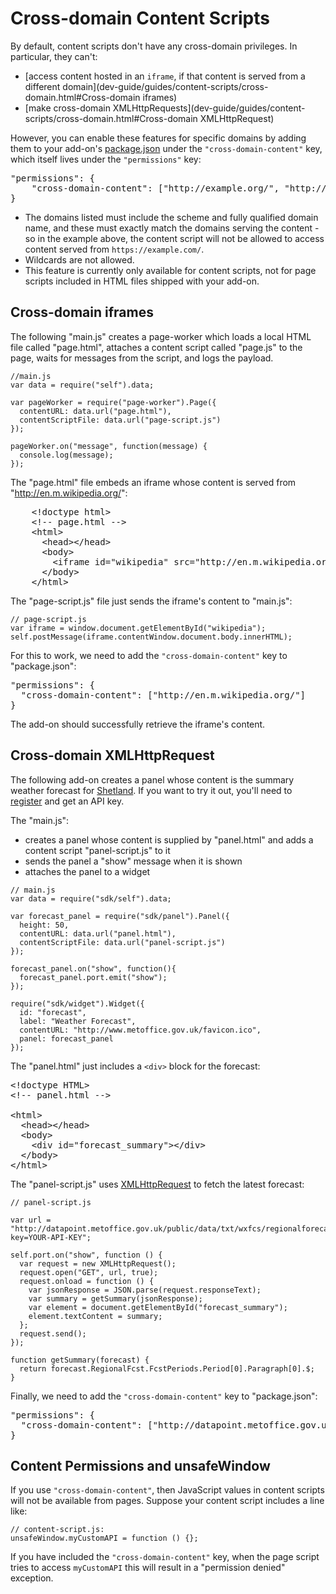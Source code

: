 <!-- This Source Code Form is subject to the terms of the Mozilla Public
   - License, v. 2.0. If a copy of the MPL was not distributed with this
   - file, You can obtain one at http://mozilla.org/MPL/2.0/. -->

# Cross-domain Content Scripts #

By default, content scripts don't have any cross-domain privileges.
In particular, they can't:

* [access content hosted in an `iframe`, if that content is served from a different domain](dev-guide/guides/content-scripts/cross-domain.html#Cross-domain iframes)
* [make cross-domain XMLHttpRequests](dev-guide/guides/content-scripts/cross-domain.html#Cross-domain XMLHttpRequest)

However, you can enable these features for specific domains
by adding them to your add-on's [package.json](dev-guide/package-spec.html)
under the `"cross-domain-content"` key, which itself lives under the
`"permissions"` key:

<pre>
"permissions": {
    "cross-domain-content": ["http://example.org/", "http://example.com/"]
}
</pre>

* The domains listed must include the scheme and fully qualified domain name,
and these must exactly match the domains serving the content - so in the
example above, the content script will not be allowed to access content
served from `https://example.com/`.
* Wildcards are not allowed.
* This feature is currently only available for content scripts, not for page
scripts included in HTML files shipped with your add-on.

## Cross-domain iframes ##

The following "main.js" creates a page-worker which loads a local HTML file
called "page.html", attaches a content script called "page.js" to the
page, waits for messages from the script, and logs the payload.

    //main.js
    var data = require("self").data;

    var pageWorker = require("page-worker").Page({
      contentURL: data.url("page.html"),
      contentScriptFile: data.url("page-script.js")
    });

    pageWorker.on("message", function(message) {
      console.log(message);
    });

The "page.html" file embeds an iframe whose content is
served from "http://en.m.wikipedia.org/":

<pre class="brush: html">
    &lt;!doctype html&gt;
    &lt;!-- page.html --&gt;
    &lt;html&gt;
      &lt;head>&lt;/head&gt;
      &lt;body&gt;
        &lt;iframe id="wikipedia" src="http://en.m.wikipedia.org/"&gt;&lt;/iframe&gt;
      &lt;/body&gt;
    &lt;/html&gt;
</pre>

The "page-script.js" file just sends the iframe's content to "main.js":

    // page-script.js
    var iframe = window.document.getElementById("wikipedia");
    self.postMessage(iframe.contentWindow.document.body.innerHTML);

For this to work, we need to add the `"cross-domain-content"` key to
"package.json":

<pre>
"permissions": {
  "cross-domain-content": ["http://en.m.wikipedia.org/"]
}
</pre>

The add-on should successfully retrieve the iframe's content.

## Cross-domain XMLHttpRequest ##

The following add-on creates a panel whose content is the summary weather
forecast for [Shetland](https://en.wikipedia.org/wiki/Shetland).
If you want to try it out, you'll need to
[register](http://www.metoffice.gov.uk/datapoint/support/API)
and get an API key.

The "main.js":

* creates a panel whose content is supplied by "panel.html" and
adds a content script "panel-script.js" to it
* sends the panel a "show" message when it is shown
* attaches the panel to a widget

<!-- terminate Markdown list -->

    // main.js
    var data = require("sdk/self").data;

    var forecast_panel = require("sdk/panel").Panel({
      height: 50,
      contentURL: data.url("panel.html"),
      contentScriptFile: data.url("panel-script.js")
    });

    forecast_panel.on("show", function(){
      forecast_panel.port.emit("show");
    });

    require("sdk/widget").Widget({
      id: "forecast",
      label: "Weather Forecast",
      contentURL: "http://www.metoffice.gov.uk/favicon.ico",
      panel: forecast_panel
    });

The "panel.html" just includes a `<div>` block for the forecast:

<pre class="brush: html">
&lt;!doctype HTML&gt;
&lt;!-- panel.html --&gt;

&lt;html&gt;
  &lt;head&gt;&lt;/head&gt;
  &lt;body&gt;
    &lt;div id="forecast_summary">&lt;/div&gt;
  &lt;/body&gt;
&lt;/html&gt;
</pre>

The "panel-script.js" uses [XMLHttpRequest](https://developer.mozilla.org/en-US/docs/DOM/XMLHttpRequest)
to fetch the latest forecast:

    // panel-script.js

    var url = "http://datapoint.metoffice.gov.uk/public/data/txt/wxfcs/regionalforecast/json/500?key=YOUR-API-KEY";

    self.port.on("show", function () {
      var request = new XMLHttpRequest();
      request.open("GET", url, true);
      request.onload = function () {
        var jsonResponse = JSON.parse(request.responseText);
        var summary = getSummary(jsonResponse);
        var element = document.getElementById("forecast_summary");
        element.textContent = summary;
      };
      request.send();
    });

    function getSummary(forecast) {
      return forecast.RegionalFcst.FcstPeriods.Period[0].Paragraph[0].$;
    }


Finally, we need to add the `"cross-domain-content"` key to "package.json":

<pre>
"permissions": {
  "cross-domain-content": ["http://datapoint.metoffice.gov.uk"]
}
</pre>

## Content Permissions and unsafeWindow ##

If you use `"cross-domain-content"`, then JavaScript values in content
scripts will not be available from pages. Suppose your content script includes
a line like:

    // content-script.js:
    unsafeWindow.myCustomAPI = function () {};

If you have included the `"cross-domain-content"` key, when the page script
tries to access `myCustomAPI` this will result in a "permission denied"
exception.
